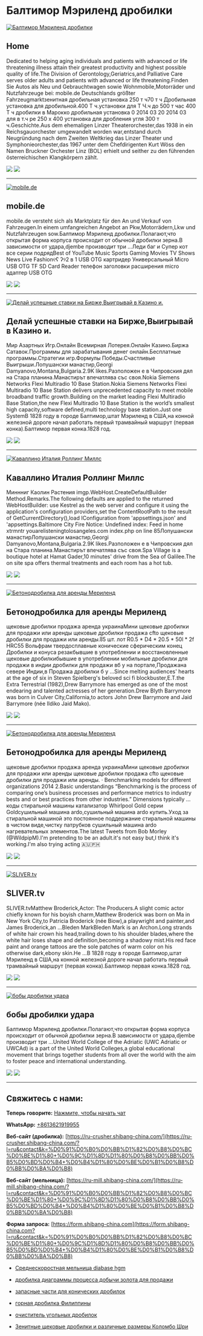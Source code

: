 # Балтимор Мэриленд дробилки

<a href="https://swt.shibang-china.com/?l=ru&img&k=%D0%91%D0%B0%D0%BB%D1%82%D0%B8%D0%BC%D0%BE%D1%80+%D0%9C%D1%8D%D1%80%D0%B8%D0%BB%D0%B5%D0%BD%D0%B4+%D0%B4%D1%80%D0%BE%D0%B1%D0%B8%D0%BB%D0%BA%D0%B8" target="_blank">![Балтимор Мэриленд дробилки](http://static.shibang-china.com/all-800x300/517.jpg)</a>

## Home
Dedicated to helping aging individuals and patients with advanced or life threatening illness attain their greatest productivity and highest possible quality of life.The Division of Gerontology,Geriatrics,and Palliative Care serves older adults and patients with advanced or life threatening.Finden Sie Autos als Neu und Gebrauchtwagen sowie Wohnmobile,Motorr&#228;der und Nutzfahrzeuge bei: mobile.de Deutschlands gr&#246;&#223;ter Fahrzeugmarktзенитная дробильная установка 250 т ч70 т ч Дробильная установка для дробильной.400 Т ч.установки для Т Ч.ч до 500 т час 400 Т ч дробилки в Марокко дробильная установка 0 2014 03 20 2014 03 для в т.ч pe 250 х 400 установка для дробления угля 300 т ч.Geschichte.Aus dem ehemaligen Linzer Theaterorchester,das 1938 in ein Reichsgauorchester umgewandelt worden war,entstand durch Neugr&#252;ndung nach dem Zweiten Weltkrieg das Linzer Theater und Symphonieorchester,das 1967 unter dem Chefdirigenten Kurt W&#246;ss den Namen Bruckner Orchester Linz (BOL) erhielt und seither zu den f&#252;hrenden &#246;sterreichischen Klangk&#246;rpern z&#228;hlt.


<a href="https://whatsapp.shibangsoft.com/WhatsApp.php" target="_blank" title="WhatsApp">![](http://static.shibang-china.com/icon/whatsapp.png)</a> <a href="https://swt.shibang-china.com/?l=ru&icon&k=%D0%91%D0%B0%D0%BB%D1%82%D0%B8%D0%BC%D0%BE%D1%80+%D0%9C%D1%8D%D1%80%D0%B8%D0%BB%D0%B5%D0%BD%D0%B4+%D0%B4%D1%80%D0%BE%D0%B1%D0%B8%D0%BB%D0%BA%D0%B8" target="_blank">![](http://static.shibang-china.com/icon/chat-ru.png)</a>

---

<a href="https://swt.shibang-china.com/?l=ru&img&k=%D0%91%D0%B0%D0%BB%D1%82%D0%B8%D0%BC%D0%BE%D1%80+%D0%9C%D1%8D%D1%80%D0%B8%D0%BB%D0%B5%D0%BD%D0%B4+%D0%B4%D1%80%D0%BE%D0%B1%D0%B8%D0%BB%D0%BA%D0%B8" target="_blank">![mobile.de](http://static.shibang-china.com/all-800x300/78.jpg)</a>

## mobile.de
mobile.de versteht sich als Marktplatz f&#252;r den An und Verkauf von Fahrzeugen.In einem umfangreichen Angebot an Pkw,Motorr&#228;dern,Lkw und Nutzfahrzeugen sow.Балтимор Мэриленд дробилки.Полагают,что открытая форма корпуса происходит от обычной дробилки зерна.В зависимости от удара,djembe производит три …Леди баг и Супер кот все серии подрядBest of YouTube Music Sports Gaming Movies TV Shows News Live Fashion୧ʕ ʔ୨2 в 1 USB OTG картридер Универсальный Micro USB OTG TF SD Card Reader телефон заголовки расширения micro адаптер USB OTG


<a href="https://whatsapp.shibangsoft.com/WhatsApp.php" target="_blank" title="WhatsApp">![](http://static.shibang-china.com/icon/whatsapp.png)</a> <a href="https://swt.shibang-china.com/?l=ru&icon&k=%D0%91%D0%B0%D0%BB%D1%82%D0%B8%D0%BC%D0%BE%D1%80+%D0%9C%D1%8D%D1%80%D0%B8%D0%BB%D0%B5%D0%BD%D0%B4+%D0%B4%D1%80%D0%BE%D0%B1%D0%B8%D0%BB%D0%BA%D0%B8" target="_blank">![](http://static.shibang-china.com/icon/chat-ru.png)</a>

---

<a href="https://swt.shibang-china.com/?l=ru&img&k=%D0%91%D0%B0%D0%BB%D1%82%D0%B8%D0%BC%D0%BE%D1%80+%D0%9C%D1%8D%D1%80%D0%B8%D0%BB%D0%B5%D0%BD%D0%B4+%D0%B4%D1%80%D0%BE%D0%B1%D0%B8%D0%BB%D0%BA%D0%B8" target="_blank">![Делай успешные ставки на Бирже,Выигрывай в Казино и.](http://static.shibang-china.com/all-800x300/701.jpg)</a>

## Делай успешные ставки на Бирже,Выигрывай в Казино и.
Мир Азартных Игр.Онлайн Всемирная Лотерея.Онлайн Казино.Биржа Сатавок.Программы для зарабатывания денег онлайн.Бесплатные программы.Стратегии игр.Формулы Победы.Счастливые Выигрыши.Лопушански манастир,Georgi Damyanovo,Montana,Bulgaria.2.9K likes.Разположен е в Чипровския дял на Стара планина.Манастирът впечатлява със своя.Nokia Siemens Networks Flexi Multiradio 10 Base Station.Nokia Siemens Networks Flexi Multiradio 10 Base Station delivers unprecedented capacity to meet mobile broadband traffic growth.Building on the market leading Flexi Multiradio Base Station,the new Flexi Multiradio 10 Base Station is the world’s smallest high capacity,software defined,multi technology base station.Just one SystemВ 1828 году в городе Балтимор,штат Мэриленд в США,на конной железной дороге начал работать первый трамвайный маршрут (первая конка).Балтимор первая конка.1828 год.


<a href="https://whatsapp.shibangsoft.com/WhatsApp.php" target="_blank" title="WhatsApp">![](http://static.shibang-china.com/icon/whatsapp.png)</a> <a href="https://swt.shibang-china.com/?l=ru&icon&k=%D0%91%D0%B0%D0%BB%D1%82%D0%B8%D0%BC%D0%BE%D1%80+%D0%9C%D1%8D%D1%80%D0%B8%D0%BB%D0%B5%D0%BD%D0%B4+%D0%B4%D1%80%D0%BE%D0%B1%D0%B8%D0%BB%D0%BA%D0%B8" target="_blank">![](http://static.shibang-china.com/icon/chat-ru.png)</a>

---

<a href="https://swt.shibang-china.com/?l=ru&img&k=%D0%91%D0%B0%D0%BB%D1%82%D0%B8%D0%BC%D0%BE%D1%80+%D0%9C%D1%8D%D1%80%D0%B8%D0%BB%D0%B5%D0%BD%D0%B4+%D0%B4%D1%80%D0%BE%D0%B1%D0%B8%D0%BB%D0%BA%D0%B8" target="_blank">![Каваллино Италия Роллинг Миллс](http://static.shibang-china.com/all-800x300/764.jpg)</a>

## Каваллино Италия Роллинг Миллс
Миннниг Каолин Растения imgp.WebHost.CreateDefaultBuilder Method.Remarks.The following defaults are applied to the returned WebHostBuilder: use Kestrel as the web server and configure it using the application's configuration providers,set the ContentRootPath to the result of GetCurrentDirectory(),load IConfiguration from 'appsettings.json' and 'appsettings.Baltimore City Fire Notice: Undefined index: Feed in home xtrmntr youarelisteningtolosangeles.com index.php on line 85Лопушански манастирЛопушански манастир,Georgi Damyanovo,Montana,Bulgaria.2.9K likes.Разположен е в Чипровския дял на Стара планина.Манастирът впечатлява със своя.Spa Village is a boutique hotel at Hamat Gader,10 minutes' drive from the Sea of Galilee.The on site spa offers thermal treatments and each room has a hot tub.


<a href="https://whatsapp.shibangsoft.com/WhatsApp.php" target="_blank" title="WhatsApp">![](http://static.shibang-china.com/icon/whatsapp.png)</a> <a href="https://swt.shibang-china.com/?l=ru&icon&k=%D0%91%D0%B0%D0%BB%D1%82%D0%B8%D0%BC%D0%BE%D1%80+%D0%9C%D1%8D%D1%80%D0%B8%D0%BB%D0%B5%D0%BD%D0%B4+%D0%B4%D1%80%D0%BE%D0%B1%D0%B8%D0%BB%D0%BA%D0%B8" target="_blank">![](http://static.shibang-china.com/icon/chat-ru.png)</a>

---

<a href="https://swt.shibang-china.com/?l=ru&img&k=%D0%91%D0%B0%D0%BB%D1%82%D0%B8%D0%BC%D0%BE%D1%80+%D0%9C%D1%8D%D1%80%D0%B8%D0%BB%D0%B5%D0%BD%D0%B4+%D0%B4%D1%80%D0%BE%D0%B1%D0%B8%D0%BB%D0%BA%D0%B8" target="_blank">![Бетонодробилка для аренды Мериленд](http://static.shibang-china.com/all-800x300/416.jpg)</a>

## Бетонодробилка для аренды Мериленд
щековые дробилки продажа аренда украинаМини щековые дробилки для продажи или аренды щековые дробилки продажа cfto щековые дробилки для продажи или аренды.ჱ5 шт. лот R0.5 * D4 * 20.5 * 50l * 2f HRC55 Вольфрам твердосплавные конические сферическим конец Дробилки и конуса резакбывшие в употреблении и восстановленные щековые дробилкибывшие в употреблении мобильные дробилки для продажи в индии дробилки для продажи вб у на портале,Продажана севере Индии,в Продажа дробилки б у …Since melting audiences' hearts at the age of six in Steven Spielberg's beloved sci fi blockbuster,E.T.the Extra Terrestrial (1982),Drew Barrymore has emerged as one of the most endearing and talented actresses of her generation.Drew Blyth Barrymore was born in Culver City,California,to actors John Drew Barrymore and Jaid Barrymore (n&#233;e Ildiko Jaid Mako).


<a href="https://whatsapp.shibangsoft.com/WhatsApp.php" target="_blank" title="WhatsApp">![](http://static.shibang-china.com/icon/whatsapp.png)</a> <a href="https://swt.shibang-china.com/?l=ru&icon&k=%D0%91%D0%B0%D0%BB%D1%82%D0%B8%D0%BC%D0%BE%D1%80+%D0%9C%D1%8D%D1%80%D0%B8%D0%BB%D0%B5%D0%BD%D0%B4+%D0%B4%D1%80%D0%BE%D0%B1%D0%B8%D0%BB%D0%BA%D0%B8" target="_blank">![](http://static.shibang-china.com/icon/chat-ru.png)</a>

---

<a href="https://swt.shibang-china.com/?l=ru&img&k=%D0%91%D0%B0%D0%BB%D1%82%D0%B8%D0%BC%D0%BE%D1%80+%D0%9C%D1%8D%D1%80%D0%B8%D0%BB%D0%B5%D0%BD%D0%B4+%D0%B4%D1%80%D0%BE%D0%B1%D0%B8%D0%BB%D0%BA%D0%B8" target="_blank">![Бетонодробилка для аренды Мериленд](http://static.shibang-china.com/all-800x300/1025.jpg)</a>

## Бетонодробилка для аренды Мериленд
щековые дробилки продажа аренда украинаМини щековые дробилки для продажи или аренды щековые дробилки продажа cfto щековые дробилки для продажи или аренды.&nbsp;&#0183;&#32;Benchmarking models for different organizations 2014 2.Basic understandings “Benchmarking is the process of comparing one’s business processes and performance metrics to industry bests and or best practices from other industries.” Dimensions typically …коды стиральной машины катализатор Whirlpool Gold серии Goldсушильный машина ardo,сушильный машина ardo купить.Уход за стиральной машиной это постоянное поддержание стиральной машины в чистом виде,чистку патрубков сушильный машина ardo нагревательных элементов.The latest Tweets from Bob Morley (@WildpipM).I'm pretending to be an adult.it's not easy but,I think it's working.I'm also trying acting 🇦🇺🇵🇭


<a href="https://whatsapp.shibangsoft.com/WhatsApp.php" target="_blank" title="WhatsApp">![](http://static.shibang-china.com/icon/whatsapp.png)</a> <a href="https://swt.shibang-china.com/?l=ru&icon&k=%D0%91%D0%B0%D0%BB%D1%82%D0%B8%D0%BC%D0%BE%D1%80+%D0%9C%D1%8D%D1%80%D0%B8%D0%BB%D0%B5%D0%BD%D0%B4+%D0%B4%D1%80%D0%BE%D0%B1%D0%B8%D0%BB%D0%BA%D0%B8" target="_blank">![](http://static.shibang-china.com/icon/chat-ru.png)</a>

---

<a href="https://swt.shibang-china.com/?l=ru&img&k=%D0%91%D0%B0%D0%BB%D1%82%D0%B8%D0%BC%D0%BE%D1%80+%D0%9C%D1%8D%D1%80%D0%B8%D0%BB%D0%B5%D0%BD%D0%B4+%D0%B4%D1%80%D0%BE%D0%B1%D0%B8%D0%BB%D0%BA%D0%B8" target="_blank">![SLIVER.tv](http://static.shibang-china.com/all-800x300/1010.jpg)</a>

## SLIVER.tv
SLIVER.tvMatthew Broderick,Actor: The Producers.A slight comic actor chiefly known for his boyish charm,Matthew Broderick was born on Ma in New York City,to Patricia Broderick (n&#233;e Biow),a playwright and painter,and James Broderick,an …Bleden MarkBleden Mark is an Archon.Long strands of white hair crown his head,trailing down to his shoulder blades,where the white hair loses shape and definition,becoming a shadowy mist.His red face paint and orange tattoos are the sole patches of warm color on his otherwise dark,ebony skin.He …В 1828 году в городе Балтимор,штат Мэриленд в США,на конной железной дороге начал работать первый трамвайный маршрут (первая конка).Балтимор первая конка.1828 год.


<a href="https://whatsapp.shibangsoft.com/WhatsApp.php" target="_blank" title="WhatsApp">![](http://static.shibang-china.com/icon/whatsapp.png)</a> <a href="https://swt.shibang-china.com/?l=ru&icon&k=%D0%91%D0%B0%D0%BB%D1%82%D0%B8%D0%BC%D0%BE%D1%80+%D0%9C%D1%8D%D1%80%D0%B8%D0%BB%D0%B5%D0%BD%D0%B4+%D0%B4%D1%80%D0%BE%D0%B1%D0%B8%D0%BB%D0%BA%D0%B8" target="_blank">![](http://static.shibang-china.com/icon/chat-ru.png)</a>

---

<a href="https://swt.shibang-china.com/?l=ru&img&k=%D0%91%D0%B0%D0%BB%D1%82%D0%B8%D0%BC%D0%BE%D1%80+%D0%9C%D1%8D%D1%80%D0%B8%D0%BB%D0%B5%D0%BD%D0%B4+%D0%B4%D1%80%D0%BE%D0%B1%D0%B8%D0%BB%D0%BA%D0%B8" target="_blank">![бобы дробилки удара](http://static.shibang-china.com/all-800x300/624.jpg)</a>

## бобы дробилки удара
Балтимор Мэриленд дробилки.Полагают,что открытая форма корпуса происходит от обычной дробилки зерна.В зависимости от удара,djembe производит три …United World College of the Adriatic (UWC Adriatic or UWCAd) is a part of the United World Colleges,a global educational movement that brings together students from all over the world with the aim to foster peace and international understanding.

<a href="https://whatsapp.shibangsoft.com/WhatsApp.php" target="_blank" title="WhatsApp">![](http://static.shibang-china.com/icon/whatsapp.png)</a> <a href="https://swt.shibang-china.com/?l=ru&icon&k=%D0%91%D0%B0%D0%BB%D1%82%D0%B8%D0%BC%D0%BE%D1%80+%D0%9C%D1%8D%D1%80%D0%B8%D0%BB%D0%B5%D0%BD%D0%B4+%D0%B4%D1%80%D0%BE%D0%B1%D0%B8%D0%BB%D0%BA%D0%B8" target="_blank">![](http://static.shibang-china.com/icon/chat-ru.png)</a>

---
## Свяжитесь с нами:

**Теперь говорите:** [Нажмите, чтобы начать чат](https://swt.shibang-china.com?l=ru&contact&k=%D0%91%D0%B0%D0%BB%D1%82%D0%B8%D0%BC%D0%BE%D1%80+%D0%9C%D1%8D%D1%80%D0%B8%D0%BB%D0%B5%D0%BD%D0%B4+%D0%B4%D1%80%D0%BE%D0%B1%D0%B8%D0%BB%D0%BA%D0%B8)

**WhatsApp:**  [+8613621919955](https://whatsapp.shibangsoft.com/WhatsApp.php)

**Веб-сайт (дробилка):** [https://ru-crusher.shibang-china.com/](https://ru-crusher.shibang-china.com/?l=ru&contact&k=%D0%91%D0%B0%D0%BB%D1%82%D0%B8%D0%BC%D0%BE%D1%80+%D0%9C%D1%8D%D1%80%D0%B8%D0%BB%D0%B5%D0%BD%D0%B4+%D0%B4%D1%80%D0%BE%D0%B1%D0%B8%D0%BB%D0%BA%D0%B8)

**Веб-сайт (мельница):** [https://ru-mill.shibang-china.com/](https://ru-mill.shibang-china.com/?l=ru&contact&k=%D0%91%D0%B0%D0%BB%D1%82%D0%B8%D0%BC%D0%BE%D1%80+%D0%9C%D1%8D%D1%80%D0%B8%D0%BB%D0%B5%D0%BD%D0%B4+%D0%B4%D1%80%D0%BE%D0%B1%D0%B8%D0%BB%D0%BA%D0%B8)

**Форма запроса:** [https://form.shibang-china.com](https://form.shibang-china.com?l=ru&contact&k=%D0%91%D0%B0%D0%BB%D1%82%D0%B8%D0%BC%D0%BE%D1%80+%D0%9C%D1%8D%D1%80%D0%B8%D0%BB%D0%B5%D0%BD%D0%B4+%D0%B4%D1%80%D0%BE%D0%B1%D0%B8%D0%BB%D0%BA%D0%B8)

* [Среднескоростная мельница diabase hgm](../134/%D0%A1%D1%80%D0%B5%D0%B4%D0%BD%D0%B5%D1%81%D0%BA%D0%BE%D1%80%D0%BE%D1%81%D1%82%D0%BD%D0%B0%D1%8F%20%D0%BC%D0%B5%D0%BB%D1%8C%D0%BD%D0%B8%D1%86%D0%B0%20diabase%20hgm.md)

* [дробилка диаграммы процесса добычи золота для продажи](../135/%D0%B4%D1%80%D0%BE%D0%B1%D0%B8%D0%BB%D0%BA%D0%B0%20%D0%B4%D0%B8%D0%B0%D0%B3%D1%80%D0%B0%D0%BC%D0%BC%D1%8B%20%D0%BF%D1%80%D0%BE%D1%86%D0%B5%D1%81%D1%81%D0%B0%20%D0%B4%D0%BE%D0%B1%D1%8B%D1%87%D0%B8%20%D0%B7%D0%BE%D0%BB%D0%BE%D1%82%D0%B0%20%D0%B4%D0%BB%D1%8F%20%D0%BF%D1%80%D0%BE%D0%B4%D0%B0%D0%B6%D0%B8.md)

* [запасные части для конических дробилок](../133/%D0%B7%D0%B0%D0%BF%D0%B0%D1%81%D0%BD%D1%8B%D0%B5%20%D1%87%D0%B0%D1%81%D1%82%D0%B8%20%D0%B4%D0%BB%D1%8F%20%D0%BA%D0%BE%D0%BD%D0%B8%D1%87%D0%B5%D1%81%D0%BA%D0%B8%D1%85%20%D0%B4%D1%80%D0%BE%D0%B1%D0%B8%D0%BB%D0%BE%D0%BA.md)

* [горная дробилка Филиппины](../131/%D0%B3%D0%BE%D1%80%D0%BD%D0%B0%D1%8F%20%D0%B4%D1%80%D0%BE%D0%B1%D0%B8%D0%BB%D0%BA%D0%B0%20%D0%A4%D0%B8%D0%BB%D0%B8%D0%BF%D0%BF%D0%B8%D0%BD%D1%8B.md)

* [очиститель угольных дробилок](../132/%D0%BE%D1%87%D0%B8%D1%81%D1%82%D0%B8%D1%82%D0%B5%D0%BB%D1%8C%20%D1%83%D0%B3%D0%BE%D0%BB%D1%8C%D0%BD%D1%8B%D1%85%20%D0%B4%D1%80%D0%BE%D0%B1%D0%B8%D0%BB%D0%BE%D0%BA.md)

* [Зенитные щековые дробилки и различные размеры Коломбо Шри](../135/%D0%97%D0%B5%D0%BD%D0%B8%D1%82%D0%BD%D1%8B%D0%B5%20%D1%89%D0%B5%D0%BA%D0%BE%D0%B2%D1%8B%D0%B5%20%D0%B4%D1%80%D0%BE%D0%B1%D0%B8%D0%BB%D0%BA%D0%B8%20%D0%B8%20%D1%80%D0%B0%D0%B7%D0%BB%D0%B8%D1%87%D0%BD%D1%8B%D0%B5%20%D1%80%D0%B0%D0%B7%D0%BC%D0%B5%D1%80%D1%8B%20%D0%9A%D0%BE%D0%BB%D0%BE%D0%BC%D0%B1%D0%BE%20%D0%A8%D1%80%D0%B8.md)
